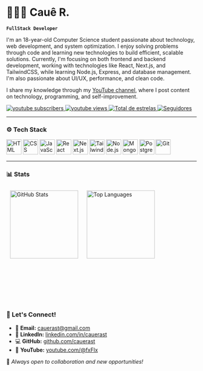 # 👨🏻‍💻 Cauê R.

**`FullStack Developer`**

I'm an 18-year-old Computer Science student passionate about technology, web development, and system optimization. I enjoy solving problems through code and learning new technologies to build efficient, scalable solutions. Currently, I'm focusing on both frontend and backend development, working with technologies like React, Next.js, and TailwindCSS, while learning Node.js, Express, and database management. I'm also passionate about UI/UX, performance, and clean code.

I share my knowledge through my [YouTube channel](https://www.youtube.com/@cauerast), where I post content on technology, programming, and self-improvement.

<p align="left">
    <a href="https://www.youtube.com/@fxFlx?sub_confirmation=1">
        <img 
            alt="youtube subscribers" 
            title="Inscreva-se no meu canal" 
            src="https://custom-icon-badges.demolab.com/youtube/channel/subscribers/UCSSp581nO5QJ03j1l-94K5Q?color=141414&label=Inscreva-se&logo=video&logoColor=white&style=for-the-badge&labelColor=000000"
        />
    </a>
    <a href="https://www.youtube.com/@cauerast">
        <img 
            alt="youtube views" 
            title="Vizualizações no YouTube" 
            src="https://custom-icon-badges.demolab.com/youtube/channel/views/UCSSp581nO5QJ03j1l-94K5Q?color=141414&logo=eye&logoColor=white&style=for-the-badge&labelColor=000000"
        />
    </a> 
    <a href="https://github.com/cauerast?tab=repositories&sort=stargazers">
        <img 
            alt="Total de estrelas" 
            title="Total de estrelas GitHub" 
            src="https://custom-icon-badges.demolab.com/github/stars/cauerast?color=141414&style=for-the-badge&labelColor=000000&logo=star&label=estrelas"
        />
    </a>
    <a href="https://github.com/cauerast?tab=followers">
        <img 
            alt="Seguidores" 
            title="Me siga no GitHub" 
            src="https://custom-icon-badges.demolab.com/github/followers/cauerast?color=000000&labelColor=141414&style=for-the-badge&logo=github&label=Seguidores&logoColor=white"
        />
    </a>
</p>

---

### ⚙️ Tech Stack

<p align="left">
  <img src="https://cdn.jsdelivr.net/gh/devicons/devicon/icons/html5/html5-original.svg" alt="HTML" width="40" height="40"/>
  <img src="https://cdn.jsdelivr.net/gh/devicons/devicon/icons/css3/css3-original.svg" alt="CSS" width="40" height="40"/>
  <img src="https://cdn.jsdelivr.net/gh/devicons/devicon/icons/javascript/javascript-original.svg" alt="JavaScript" width="40" height="40"/>
  <img src="https://cdn.jsdelivr.net/gh/devicons/devicon/icons/react/react-original.svg" alt="React" width="40" height="40"/>
  <img src="https://cdn.jsdelivr.net/gh/devicons/devicon/icons/nextjs/nextjs-original.svg" alt="Next.js" width="40" height="40"/>
  <img src="https://cdn.jsdelivr.net/gh/devicons/devicon/icons/tailwindcss/tailwindcss-original.svg" alt="TailwindCSS" width="40" height="40"/>
  <img src="https://cdn.jsdelivr.net/gh/devicons/devicon/icons/nodejs/nodejs-original.svg" alt="Node.js" width="40" height="40"/>
  <img src="https://cdn.jsdelivr.net/gh/devicons/devicon/icons/mongodb/mongodb-original.svg" alt="MongoDB" width="40" height="40"/>
  <img src="https://cdn.jsdelivr.net/gh/devicons/devicon/icons/postgresql/postgresql-original.svg" alt="PostgreSQL" width="40" height="40"/>
  <img src="https://cdn.jsdelivr.net/gh/devicons/devicon/icons/git/git-original.svg" alt="Git" width="40" height="40"/>
</p>

---

### 📊 Stats


<p>
  <img align="left" alt="GitHub Stats" height="180px" style="padding: 10px;" src="https://github-readme-stats.vercel.app/api?username=cauerast&show_icons=true&theme=github_dark&include_all_commits=true&locale=en" />
  <img align="left" alt="Top Languages" height="180px" style="padding: 10px;" src="https://github-readme-stats.vercel.app/api/top-langs/?username=cauerast&theme=github_dark&layout=compact&custom_title=Technologies&langs_count=9" />
</p>

</br>
</br>
</br>
</br>
</br>
</br>
</br>
</br>
</br>
</br>
</br>
</br>
</br>
</br>
</br>
</br>
</br>
</br>



### 🔗 Let's Connect!  
- 📩 **Email:** cauerast@gmail.com
- 💼 **LinkedIn:** [linkedin.com/in/cauerast](https://www.linkedin.com/in/cauerast/)  
- 💻 **GitHub:** [github.com/cauerast](https://github.com/cauerast)  
- 🎥 **YouTube:** [youtube.com/@fxFlx](https://www.youtube.com/@cauerast)

🚀 *Always open to collaboration and new opportunities!*
